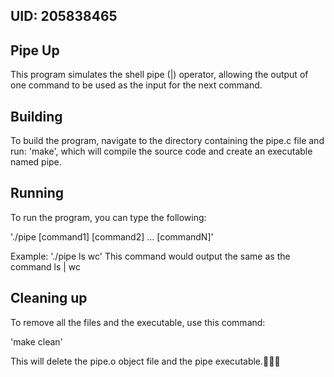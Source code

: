 ## UID: 205838465

## Pipe Up

This program simulates the shell pipe (|) operator, allowing the output of one command to be used as the input for the next command.


## Building

To build the program, navigate to the directory containing the pipe.c file and run:
'make', which will compile the source code and create an executable named pipe.


## Running

To run the program, you can type the following:

'./pipe [command1] [command2] ... [commandN]'

Example: 
'./pipe ls wc'
This command would output the same as the command ls | wc

## Cleaning up

To remove all the files and the executable, use this command: 

'make clean'

This will delete the pipe.o object file and the pipe executable.
